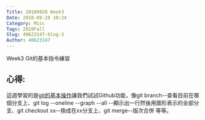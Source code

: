 ```yaml
---
Title: 20180928 Week3
Date: 2018-09-28 10:24
Category: Misc
Tags: 2018Fall
Slug: 40623147-blog-3
Author: 40623147
---
```

Week3 Git的基本指令練習

<!-- PELICAN_END_SUMMARY -->
心得:
--

這週學習的是[git的基本操作](https://www.youtube.com/watch?v=158Ir6Mni60)讓我們試試Github功能，像git branch--查看目前在哪個分支上、git log --oneline --graph --all  --顯示出一行然後用圖形表示的全部分支、git checkout xx--換成在xx分支上、git merge--版次合併 等等。
